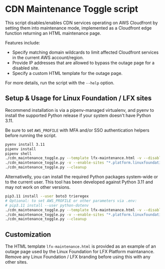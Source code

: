 # CDN Maintenance Toggle script

This script disables/enables CDN services operating on AWS Cloudfront by
setting them into maintenance mode, implemented as a Cloudfront edge function
returning an HTML maintenance page.

Features include:

- Specify matching domain wildcards to limit affected Cloudfront services in
  the current AWS account/region.
- Provide IP addresses that are allowed to bypass the outage page for a
  disabled site.
- Specify a custom HTML template for the outage page.

For more details, run the script with the `--help` option.

## Setup & Usage for Linux Foundation / LFX sites

Recommend installation is via a pipenv-managed virtualenv, and pyenv to install
the supported Python release if your system doesn't have Python 3.11.

Be sure to set `AWS_PROFILE` with MFA and/or SSO authentication helpers before
running the script.

```bash
pyenv install 3.11
pipenv install
pipenv shell
./cdn_maintenance_toggle.py --template lfx-maintenance.html -v --disable-sites "*.platform.linuxfoundation.org" "*.lfx.dev"
./cdn_maintenance_toggle.py -v --enable-sites "*.platform.linuxfoundation.org" "*.lfx.dev"
./cdn_maintenance_toggle.py --cleanup
```

Alternativelly, you can install the required Python packages system-wide or to
the current user. This tool has been developed against Python 3.11 and may not
work on other versions.

```bash
pip3.11 install --user boto3 trieregex
# Optional: to set AWS_PROFILE or other parameters via .env:
# pip3.11 install --user python-dotenv
./cdn_maintenance_toggle.py --template lfx-maintenance.html -v --disable-sites "*.platform.linuxfoundation.org" "*.lfx.dev"
./cdn_maintenance_toggle.py -v --enable-sites "*.platform.linuxfoundation.org" "*.lfx.dev"
./cdn_maintenance_toggle.py --cleanup
```

## Customization

The HTML template `lfx-maintenance.html` is provided as an example of an outage
page used by the Linux Foundation for LFX Platform maintanance. Remove any
Linux Foundation / LFX branding before using this with any other sites.
